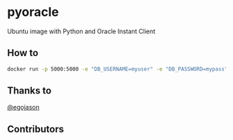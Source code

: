 # pyoracle

Ubuntu image with Python and Oracle Instant Client

## How to

```bash
docker run -p 5000:5000 -e "DB_USERNAME=myuser" -e "DB_PASSWORD=mypass" -e "DB_CONNECT_DESCRIPTOR=localhost:1521/foo" vidolin/pyoracle:latest
```

## Thanks to

[@egojason](https://github.com/egojason/)

## Contributors

